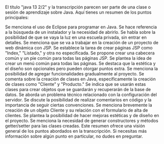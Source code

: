 El título "java 13 2/2" y la transcripción parecen ser parte de una clase o sesión de aprendizaje sobre Java. Aquí tienes un resumen de los puntos principales:

Se menciona el uso de Eclipse para programar en Java.
Se hace referencia a la búsqueda de un instalador y la necesidad de abrirlo.
Se habla sobre la posibilidad de que se vaya la luz en una escuela privada, sin entrar en detalles.
Se menciona que se va a trabajar en la creación de un proyecto de web dinámica con JSP.
Se establece la tarea de crear páginas JSP como "Index," "Listado," y otra no especificada.
Se propone crear una cabecera común y un pie común para todas las páginas JSP.
Se plantea la idea de crear un menú común para todas las páginas.
Se destaca que la estética y el diseño son opcionales pero pueden otorgar puntos extra.
Se menciona la posibilidad de agregar funcionalidades gradualmente al proyecto.
Se comenta sobre la creación de clases en Java, específicamente la creación de clases como "Cliente" y "Producto."
Se indica que se usarán estas clases para crear objetos que se guardarán y recuperarán de la base de datos.
Se aborda un problema técnico relacionado con la configuración del servidor.
Se discute la posibilidad de realizar comentarios en código y la importancia de seguir ciertas convenciones.
Se menciona brevemente la creación de un objeto Cliente y su relación con el formulario de alta de clientes.
Se plantea la posibilidad de hacer mejoras estéticas y de diseño en el proyecto.
Se menciona la necesidad de generar constructores y métodos getter/setter para las clases creadas.
Este resumen ofrece una visión general de los puntos abordados en la transcripción. Si necesitas más información sobre algún punto en particular, no dudes en preguntar.






